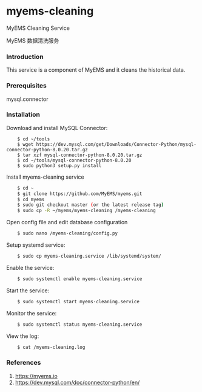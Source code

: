 # myems-cleaning
MyEMS Cleaning Service 

MyEMS 数据清洗服务


### Introduction

This service is a component of MyEMS and it cleans the historical data. 


### Prerequisites

mysql.connector


### Installation
    
Download and install MySQL Connector:
```
    $ cd ~/tools
    $ wget https://dev.mysql.com/get/Downloads/Connector-Python/mysql-connector-python-8.0.20.tar.gz
    $ tar xzf mysql-connector-python-8.0.20.tar.gz
    $ cd ~/tools/mysql-connector-python-8.0.20
    $ sudo python3 setup.py install
```

Install myems-cleaning service
```bash
    $ cd ~
    $ git clone https://github.com/MyEMS/myems.git
    $ cd myems
    $ sudo git checkout master (or the latest release tag)
    $ sudo cp -R ~/myems/myems-cleaning /myems-cleaning
```
Open config file and edit database configuration
```bash
    $ sudo nano /myems-cleaning/config.py
```
Setup systemd service:
```bash
    $ sudo cp myems-cleaning.service /lib/systemd/system/
```
Enable the service:
```bash
    $ sudo systemctl enable myems-cleaning.service
```
Start the service:
```bash
    $ sudo systemctl start myems-cleaning.service
```
Monitor the service:
```bash
    $ sudo systemctl status myems-cleaning.service
```
View the log:
```bash
    $ cat /myems-cleaning.log
```

### References

1.  https://myems.io
2.  https://dev.mysql.com/doc/connector-python/en/